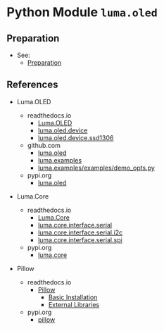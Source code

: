 # Python Module `luma.oled`

## Preparation

- See:
  - [Preparation](<preparation.md>)

## References

- Luma.OLED
  - readthedocs.io
    - [Luma.OLED](<https://luma-oled.readthedocs.io/en/latest/index.html>)
    - [luma.oled.device](<https://luma-oled.readthedocs.io/en/latest/api-documentation.html>)
    - [luma.oled.device.ssd1306](<https://luma-oled.readthedocs.io/en/latest/api-documentation.html#luma.oled.device.ssd1306>)
  - github.com
    - [luma.oled](<https://github.com/rm-hull/luma.oled>)
    - [luma.examples](<https://github.com/rm-hull/luma.examples>)
    - [luma.examples/examples/demo_opts.py](<https://github.com/rm-hull/luma.examples/blob/main/examples/demo_opts.py>)
  - pypi.org
    - [luma.oled](<https://pypi.org/project/luma.oled/>)

- Luma.Core
  - readthedocs.io
    - [Luma.Core](<https://luma-core.readthedocs.io/en/latest/index.html>)
    - [luma.core.interface.serial](<https://luma-core.readthedocs.io/en/latest/interface.html>)
    - [luma.core.interface.serial.i2c](<https://luma-core.readthedocs.io/en/latest/interface.html#luma.core.interface.serial.i2c>)
    - [luma.core.interface.serial.spi](<https://luma-core.readthedocs.io/en/latest/interface.html#luma.core.interface.serial.spi>)
  - pypi.org
    - [luma.core](<https://pypi.org/project/luma.core/>)

- Pillow
  - readthedocs.io
    - [Pillow](<https://pillow.readthedocs.io/en/stable/>)
      - [Basic Installation](<https://pillow.readthedocs.io/en/stable/installation/basic-installation.html>)
      - [External Libraries](<https://pillow.readthedocs.io/en/stable/installation/building-from-source.html#external-libraries>)
  - pypi.org
    - [pillow](<https://pypi.org/project/pillow/>)
